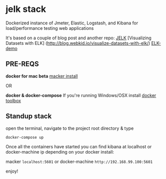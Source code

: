 # jelk stack
Dockerized instance of Jmeter, Elastic, Logstash, and Kibana for load/performance testing web applications

It's based on a couple of blog post and another repo:
[JELK](http://ecmarchitect.com/archives/2014/09/09/3932) 
[Visualizing Datasets with ELK] (http://blog.webkid.io/visualize-datasets-with-elk/)
[ELK-demo](https://github.com/joppa27/ELK-demo)


## PRE-REQS
**docker for mac beta**
[macker install](https://docs.docker.com/docker-for-mac/)

OR

**docker & docker-compose**
If you're running Windows/OSX install [docker toolbox](https://www.docker.com/docker-toolbox)
  
## Standup stack

open the terminal, navigate to the project root directory & type

`docker-compose up`

Once all the containers have started you can find kibana at localhost or docker-machine ip depending on your docker install:

macker `localhost:5601`
or
docker-machine `http://192.168.99.100:5601`

enjoy!

